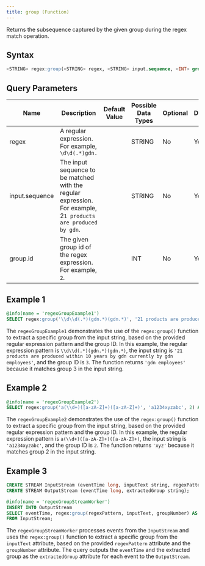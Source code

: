 ```yaml
---
title: group (Function)
---
```


Returns the subsequence captured by the given group during the regex match operation.

## Syntax

```sql
<STRING> regex:group(<STRING> regex, <STRING> input.sequence, <INT> group.id)
```

## Query Parameters

| Name | Description | Default Value | Possible Data Types | Optional | Dynamic |
|-----|--------------|---------------|---------------------|----------|---------|
| regex | A regular expression. For example, `\d\d(.*)gdn.`  |      | STRING | No | Yes |
| input.sequence | The input sequence to be matched with the regular expression. For example, 2`1 products are produced by gdn`. |               | STRING | No  | Yes |
| group.id       | The given group id of the regex expression. For example, `2`. |   | INT  | No       | Yes     |

## Example 1

```sql
@info(name = 'regexGroupExample1')
SELECT regex:group('\\d\\d(.*)(gdn.*)(gdn.*)', '21 products are produced within 10 years by gdn currently by gdn employees', 3) AS groupResult;
```

The `regexGroupExample1` demonstrates the use of the `regex:group()` function to extract a specific group from the input string, based on the provided regular expression pattern and the group ID. In this example, the regular expression pattern is `\\d\\d(.*)(gdn.*)(gdn.*)`, the input string is `'21 products are produced within 10 years by gdn currently by gdn employees'`, and the group ID is `3`. The function returns `'gdn employees'` because it matches group 3 in the input string.

## Example 2

```sql
@info(name = 'regexGroupExample2')
SELECT regex:group('a(\\d+)([a-zA-Z]+)([a-zA-Z]+)', 'a1234xyzabc', 2) AS groupResult;
```

The `regexGroupExample2` demonstrates the use of the `regex:group()` function to extract a specific group from the input string, based on the provided regular expression pattern and the group ID. In this example, the regular expression pattern is `a(\\d+)([a-zA-Z]+)([a-zA-Z]+)`, the input string is `'a1234xyzabc'`, and the group ID is `2`. The function returns `'xyz'` because it matches group 2 in the input string.

## Example 3

```sql
CREATE STREAM InputStream (eventTime long, inputText string, regexPattern string, groupNumber int);
CREATE STREAM OutputStream (eventTime long, extractedGroup string);

@info(name = 'regexGroupStreamWorker')
INSERT INTO OutputStream
SELECT eventTime, regex:group(regexPattern, inputText, groupNumber) AS extractedGroup
FROM InputStream;
```

The `regexGroupStreamWorker` processes events from the `InputStream` and uses the `regex:group()` function to extract a specific group from the `inputText` attribute, based on the provided `regexPattern` attribute and the `groupNumber` attribute. The query outputs the `eventTime` and the extracted group as the `extractedGroup` attribute for each event to the `OutputStream`.
